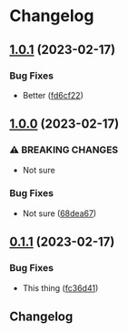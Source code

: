 # Changelog

## [1.0.1](https://github.com/Danwakeem/github-actions-test/compare/console-ui-v1.0.0...console-ui-v1.0.1) (2023-02-17)


### Bug Fixes

* Better ([fd6cf22](https://github.com/Danwakeem/github-actions-test/commit/fd6cf220cbe84eced9d304e55b7f9dbaa7225dfd))

## [1.0.0](https://github.com/Danwakeem/github-actions-test/compare/console-ui-v0.1.1...console-ui-v1.0.0) (2023-02-17)


### ⚠ BREAKING CHANGES

* Not sure

### Bug Fixes

* Not sure ([68dea67](https://github.com/Danwakeem/github-actions-test/commit/68dea67a4175d3ddc344acc4bc438b13f940c9c0))

## [0.1.1](https://github.com/Danwakeem/github-actions-test/compare/console-ui-v0.1.0...console-ui-v0.1.1) (2023-02-17)


### Bug Fixes

* This thing ([fc36d41](https://github.com/Danwakeem/github-actions-test/commit/fc36d41d969e5feb453566bdc3d5b5824da29067))

## Changelog
